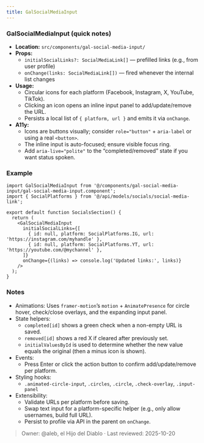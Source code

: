 ```yaml
---
title: GalSocialMediaInput
---
```


### GalSocialMediaInput (quick notes)
- **Location:** `src/components/gal-social-media-input/`
- **Props:**
  - `initialSocialLinks?: SocialMediaLink[]` — prefilled links (e.g., from user profile)
  - `onChange(links: SocialMediaLink[])` — fired whenever the internal list changes
- **Usage:**
  - Circular icons for each platform (Facebook, Instagram, X, YouTube, TikTok).
  - Clicking an icon opens an inline input panel to add/update/remove the URL.
  - Persists a local list of `{ platform, url }` and emits it via `onChange`.
- **A11y:**
  - Icons are buttons visually; consider `role="button"` + `aria-label` or using a real `<button>`.
  - The inline input is auto-focused; ensure visible focus ring.
  - Add `aria-live="polite"` to the “completed/removed” state if you want status spoken.

### Example
```tsx
import GalSocialMediaInput from '@/components/gal-social-media-input/gal-social-media-input.component';
import { SocialPlatforms } from '@/api/models/socials/social-media-link';

export default function SocialsSection() {
  return (
    <GalSocialMediaInput
      initialSocialLinks={[
        { id: null, platform: SocialPlatforms.IG, url: 'https://instagram.com/myhandle' },
        { id: null, platform: SocialPlatforms.YT, url: 'https://youtube.com/@mychannel' },
      ]}
      onChange={(links) => console.log('Updated links:', links)}
    />
  );
}
```


### Notes
- Animations: Uses `framer-motion`’s `motion` + `AnimatePresence` for circle hover, check/close overlays, and the expanding input panel.
- State helpers:
    - `completed[id]` shows a green check when a non-empty URL is saved.
    - `removed[id]` shows a red X if cleared after previously set.
    - `initialValuesById` is used to determine whether the new value equals the original (then a minus icon is shown).
- Events:
    - Press Enter or click the action button to confirm add/update/remove per platform.
- Styling hooks:
    - `.animated-circle-input`, `.circles`, `.circle`, `.check-overlay`, `.input-panel`
- Extensibility:
    - Validate URLs per platform before saving.
    - Swap text input for a platform-specific helper (e.g., only allow usernames, build full URL).
    - Persist to profile via API in the parent on `onChange`.

> Owner: @aleb, el Hijo del Diablo · Last reviewed: 2025-10-20